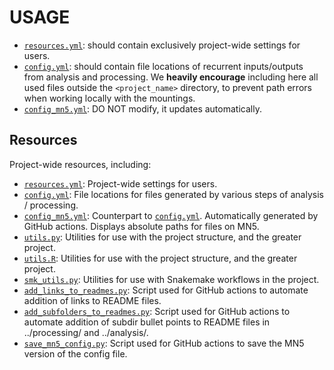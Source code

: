 # USAGE
* [`resources.yml`](resources.yml): should contain exclusively project-wide settings for users.
* [`config.yml`](config.yml): should contain file locations of recurrent inputs/outputs from analysis and processing. We **heavily encourage** including here all used files outside the `<project_name>` directory, to prevent path errors when working locally with the mountings.
* [`config_mn5.yml`](config_mn5.yml): DO NOT modify, it updates automatically.


## Resources

Project-wide resources, including:

* [`resources.yml`](resources.yml): Project-wide settings for users.
* [`config.yml`](config.yml): File locations for files generated by various steps of analysis / processing.
* [`config_mn5.yml`](config_mn5.yml): Counterpart to [`config.yml`](config.yml). Automatically generated by GitHub actions. Displays absolute paths for files on MN5.
* [`utils.py`](utils.py): Utilities for use with the project structure, and the greater project.
* [`utils.R`](utils.R): Utilities for use with the project structure, and the greater project.
* [`smk_utils.py`](smk_utils.py): Utilities for use with Snakemake workflows in the project.
* [`add_links_to_readmes.py`](add_links_to_readmes.py): Script used for GitHub actions to automate addition of links to README files.
* [`add_subfolders_to_readmes.py`](add_subfolders_to_readmes.py): Script used for GitHub actions to automate addition of subdir bullet points to README files in ../processing/ and ../analysis/.
* [`save_mn5_config.py`](save_mn5_config.py): Script used for GitHub actions to save the MN5 version of the config file. 
